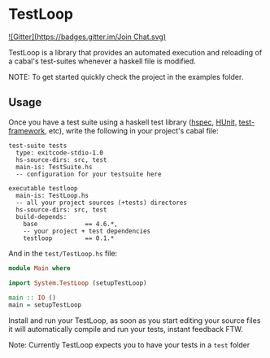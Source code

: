 # TestLoop
[![Gitter](https://badges.gitter.im/Join Chat.svg)](https://gitter.im/worrel/testloop?utm_source=badge&utm_medium=badge&utm_campaign=pr-badge)

TestLoop is a library that provides an automated execution and
reloading of a cabal's test-suites whenever a haskell file is
modified.

NOTE: To get started quickly check the project in the examples folder.

## Usage

Once you have a test suite using a haskell test library ([hspec][hspec], [HUnit][hunit],
[test-framework][testframe], etc), write the following in your project's cabal file:

```cabal
test-suite tests
  type: exitcode-stdio-1.0
  hs-source-dirs: src, test
  main-is: TestSuite.hs
  -- configuration for your testsuite here

executable testloop
  main-is: TestLoop.hs
  -- all your project sources (+tests) directores
  hs-source-dirs: src, test
  build-depends:
    base             == 4.6.*,
    -- your project + test dependencies
    testloop         == 0.1.*
```

And in the `test/TestLoop.hs` file:

```haskell
module Main where

import System.TestLoop (setupTestLoop)

main :: IO ()
main = setupTestLoop
```

Install and run your TestLoop, as soon as you start editing your
source files it will automatically compile and run your tests, instant
feedback FTW.

Note: Currently TestLoop expects you to have your tests in a `test` folder

[hspec]: http://hspec.github.io/
[hunit]: http://hunit.sourceforge.net/HUnit-1.0/Guide.html
[testframe]: http://batterseapower.github.io/test-framework